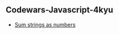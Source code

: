 ## Codewars-Javascript-4kyu
- [Sum strings as numbers](https://github.com/ceshang/Codewars-javascript/blob/master/4/sum_strings_as_numbers.js)
